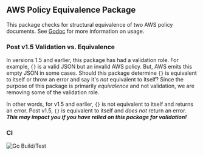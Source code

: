 ## AWS Policy Equivalence Package

This package checks for structural equivalence of two AWS policy documents. See [Godoc](https://pkg.go.dev/github.com/hashicorp/awspolicyequivalence) for more information on usage.

### Post v1.5 Validation vs. Equivalence

In versions 1.5 and earlier, this package has had a validation role. For example, `{}` is a valid JSON but an invalid AWS policy. But, AWS emits this empty JSON in some cases. Should this package determine `{}` is equivalent to itself or throw an error and say it's _not_ equivalent to itself? Since the purpose of this package is primarily _equivalence_ and not validation, we are removing some of the validation role.

In other words, for v1.5 and earlier, `{}` is not equivalent to itself and returns an error. Post v1.5, `{}` is equivalent to itself and _does not_ return an error. **_This may impact you if you have relied on this package for validation!_**

### CI

![Go Build/Test](https://github.com/hashicorp/awspolicyequivalence/actions/workflows/go.yml/badge.svg)
